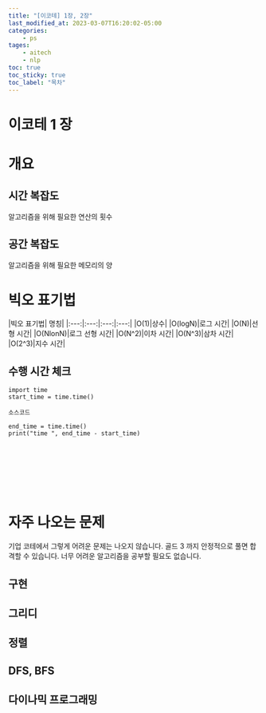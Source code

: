 ```yaml
---
title: "[이코테] 1장, 2장"
last_modified_at: 2023-03-07T16:20:02-05:00
categories:
    - ps
tages:
    - aitech
    - nlp
toc: true
toc_sticky: true
toc_label: "목차"
---
```



# 이코테 1 장

# 개요
## 시간 복잡도
알고리즘을 위해 필요한 연산의 횟수
## 공간 복잡도
알고리즘을 위해 필요한 메모리의 양

# 빅오 표기법

|빅오 표기법| 명칭|
|:---:|:---:|:---:|:---:|
|O(1)|상수|
|O(logN)|로그 시간|
|O(N)|선형 시간|
|O(NlonN)|로그 선형 시간|
|O(N^2)|이차 시간|
|O(N^3)|삼차 시간|
|O(2^3)|지수 시간|

## 수행 시간 체크
```
import time
start_time = time.time()

소스코드

end_time = time.time()
print("time ", end_time - start_time)



```

<br><br><br><br>


# 자주 나오는 문제
기업 코테에서 그렇게 어려운 문제는 나오지 않습니다. 골드 3 까지 안정적으로 풀면 합격할 수 있습니다.
너무 어려운 알고리즘을 공부할 필요도 없습니다.

## 구현
## 그리디
## 정렬
## DFS, BFS
## 다이나믹 프로그래밍